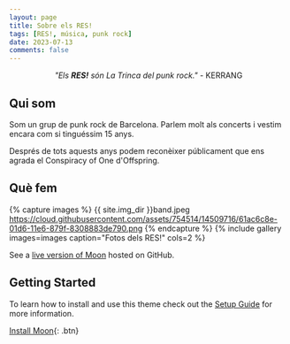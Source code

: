```yaml
---
layout: page
title: Sobre els RES!
tags: [RES!, música, punk rock]
date: 2023-07-13
comments: false
---
```

    
<center><i>"Els <b>RES!</b> són La Trinca del punk rock."</i> - KERRANG</center>

## Qui som

Som un grup de punk rock de Barcelona. Parlem molt als concerts i vestim encara com si tinguéssim 15 anys.

Després de tots aquests anys podem reconèixer públicament que ens agrada el Conspiracy of One d'Offspring.

## Què fem

{% capture images %}
    {{ site.img_dir }}band.jpeg
    https://cloud.githubusercontent.com/assets/754514/14509716/61ac6c8e-01d6-11e6-879f-8308883de790.png
{% endcapture %}
{% include gallery images=images caption="Fotos dels RES!" cols=2 %}

See a [live version of Moon](http://taylantatli.github.io/Moon) hosted on GitHub.

## Getting Started

To learn how to install and use this theme check out the [Setup Guide](http://taylantatli.me/Moon/moon-theme/) for more information.
      
[Install Moon](https://github.com/TaylanTatli/Moon){: .btn}
